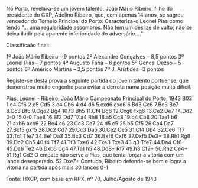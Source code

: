 No Porto, revelava-se um jovem talento, João Mário Ribeiro, filho do presidente do GXP,
Adelino Ribeiro, que, com apenas 14 anos, se sagrou vencedor do Torneio Principal do
Porto. Caracteriza-o Leonel Pias como tendo “... uma regularidade assombros. Não tem um
deslize de vulto; não se deixa iludir pela aparente inferioridade do adversário....” 


Classificaão final:

1º João Mário Ribeiro – 9 pontos
2º Alexandre Gonçalves – 8,5 pontos
3º Leonel Pias – 7 pontos
4º Augusto Faria – 6 pontos
5º Gencsi Dezso – 5 pontos
6º Américo Martins – 3,5 pontos
7º J. Aristides -3 pontos

Registe-se desta prova a seguinte partida do jovem talento portuense, que demonstrou
muito engenho para evitar a derrota numa posição muito difícil.

Pias, Leonel - Ribeiro, João Mário
Campeonato Principal do Porto, 1943
B03
1.e4 Cf6 2.e5 Cd5 3.c4 Cb6 4.d4 d6 5.exd6 exd6 6.Bd3 Cc6 7.Be3 Be7 8.Cc3 Bf6 9.Cge2 Bg4
10.f3 Bh5 11.Cf4 Bg6 12.Cxg6 fxg6 13.Ce2 De7 14.Dd2 0-0 15.0-0 Tae8 16.Bf2 Dd7 17.a4 Rh8
18.a5 Cc8 19.b4 Cb8 20.Tae1 b6 21.axb6 axb6 22.Be4 c6 23.Cc3 Ce7 24.d5 c5 25.b5 Cf5 26.Ca4
Da7 27.Bxf5 gxf5 28.Dc2 Cd7 29.Cc3 Da5 30.Ce2 Ce5 31.Cf4 Db4 32.Ce6 Tf7 33.Tc1 Tfe7
34.Be1 Da3 35.Bc3 Cd7 36.Bxf6 Cxf6 37.Dxf5 De3+ 38.Rh1 Rg8 39.Dc2 Ch5 40.f4 Tf7 41.Tf3
Txe6 42.Txe3 Txe3 43.g3 Tfe7 44.Da4 Cf6 45.Da6 Te2 46.Dxb6 Cg4 47.Ta1 h5 48.Dd8+ Rf7
49.h3 Cf2+ 50.Rh2 Ce4+ 51.Rg1 Cd2 O empate não serve a Pias, que tenta forçar a vitória com um
lance desesperado. 52.Dxe7+ Contudo, Ribeiro defende-se bem e logra a vitória na partida após
mais 30 lances 0-1

Fonte: HXCP, com base em RPX, nº 70, Julho/Agosto de 1943 
